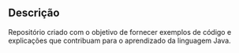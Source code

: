 ## Descrição
Repositório criado com o objetivo de fornecer exemplos de código e explicações
que contribuam para o aprendizado da linguagem Java.
